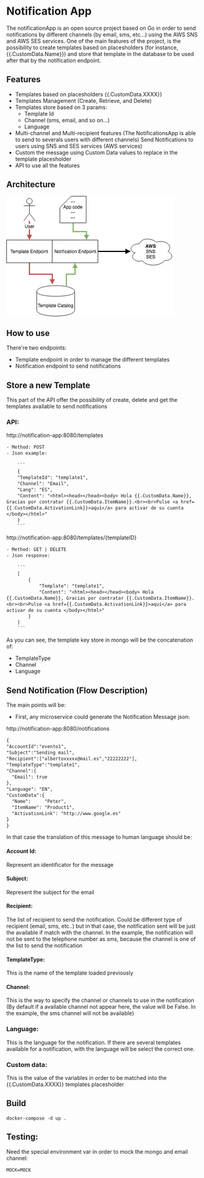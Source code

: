 # Notification App

The notificationApp is an open source project based on Go in order to send notifications by different channels (by email, sms, etc...) using
the AWS SNS and AWS SES services.
One of the main features of the project, is the possibility to create templates based on placesholders (for instance, {{.CustomData.Name}})
and store that template in the database to be used after that by the notification endpoint.

## Features

- Templates based on placesholders {{.CustomData.XXXX}}
- Templates Management (Create, Retrieve, and Delete)
- Templates store based on 3 params: 
    - Template Id
    - Channel (sms, email, and so on...)
    - Language 
- Multi-channel and Multi-recipient features (The NotificationsApp is able to send to severals users with different channels)
Send Notifications to users using SNS and SES services (AWS services)
- Custom the message using Custom Data values to replace in the template placesholder
- API to use all the features


## Architecture

![GitHub Logo](./notificationapp.png)

## How to use

There're two endpoints:
   - Template endpoint in order to manage the different templates
   - Notification endpoint to send notifications 

## Store a new Template

This part of the API offer the possibility of create, delete and get the templates available to send notifications

### API:

http://notification-app:8080/templates

    - Method: POST
    - Json example:
    
        ```
        {
        "TemplateId": "template1",
        "Channel": "Email",
        "Lang": "ES",
        "Content": "<html><head></head><body> Hola {{.CustomData.Name}}, Gracias por contratar {{.CustomData.ItemName}}.<br><br>Pulse <a href={{.CustomData.ActivationLink}}>aquí</a> para activar de su cuenta </body></html>"
        }
        ```
http://notification-app:8080/templates/{templateID}

    - Method: GET | DELETE
    - Json response:
    
        ```
        [
            {
                "Template": "template1",
                "Content": "<html><head></head><body> Hola {{.CustomData.Name}}, Gracias por contratar {{.CustomData.ItemName}}.<br><br>Pulse <a href={{.CustomData.ActivationLink}}>aquí</a> para activar de su cuenta </body></html>"
            }
        ]
        ``` 
As you can see, the template key store in mongo will be the concatenation of:
  - TemplateType
  - Channel
  - Language
 

## Send Notification (Flow Description)
The main points will be:
  - First, any microservice could generate the Notification Message json:
  
http://notification-app:8080/notifications
  
  ```
  {
  "AccountId":"evento1",     
  "Subject":"Sending mail",    
  "Recipient":["albertoxxxxx@mail.es","22222222"],
  "TemplateType":"template1",
  "Channel":{
  	"Email": true
  },
  "Language": "EN",
  "CustomData":{
  	"Name":     "Peter",
  	"ItemName": "Product1",
  	"ActivationLink": "http://www.google.es"
  }
  }
  ```
In that case the translation of this message to human language should be:

#### Account Id:
Represent an identificator for the message

#### Subject:
Represent the subject for the email

#### Recipient:
The list of recipient to send the notification. Could be different type of recipient (email, sms, etc..) but 
in that case, the notification sent will be just the available if match with the channel.
In the example, the notification will not be sent to the telephone number as sms, because the channel is one of the list to send the notification

#### TemplateType:
This is the name of the template loaded previously

#### Channel:
This is the way to specify the channel or channels to use in the notification
(By default if a available channel not appear here, the value will be False. In the example, the sms channel will not be available)

### Language:
This is the language for the notification. If there are several templates available for a notification, with the language will be select the correct one.

### Custom data:
This is the value of the variables in order to be matched into the {{.CustomData.XXXX}} templates placesholder



## Build 

```
docker-compose -d up .
```

## Testing:

Need the special environment var in order to mock the mongo and email channel:
```
MOCK=MOCK
```

